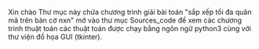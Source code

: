 Xin chào
Thư mục này chứa chương trình giải bài toán "sắp xếp tối đa quân mã trên bàn cờ nxn"
mở vào thư mục Sources_code để xem các chương trình thuật toán
các thuật toán được chạy bằng ngôn ngữ python3 cùng với thư viện đồ họa GUI (tkinter).
